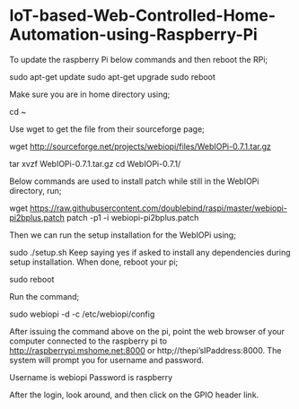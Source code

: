 # IoT-based-Web-Controlled-Home-Automation-using-Raspberry-Pi
To update the raspberry Pi below commands and then reboot the RPi;

sudo apt-get update
sudo apt-get upgrade
sudo reboot


Make sure you are in home directory using;

cd ~


Use wget to get the file from their sourceforge page;

wget http://sourceforge.net/projects/webiopi/files/WebIOPi-0.7.1.tar.gz


tar xvzf WebIOPi-0.7.1.tar.gz
cd WebIOPi-0.7.1/


Below commands are used to install patch while still in the WebIOPi directory, run;

wget https://raw.githubusercontent.com/doublebind/raspi/master/webiopi-pi2bplus.patch
patch -p1 -i webiopi-pi2bplus.patch


Then we can run the setup installation for the WebIOPi using;

sudo ./setup.sh
Keep saying yes if asked to install any dependencies during setup installation. When done, reboot your pi;

sudo reboot


Run the command;

sudo webiopi -d -c /etc/webiopi/config

After issuing the command above on the pi, point the web browser of your computer connected to the raspberry pi to http://raspberrypi.mshome.net:8000 or http;//thepi’sIPaddress:8000. The system will prompt you for username and password.

Username is webiopi
Password is raspberry


After the login, look around, and then click on the GPIO header link.





